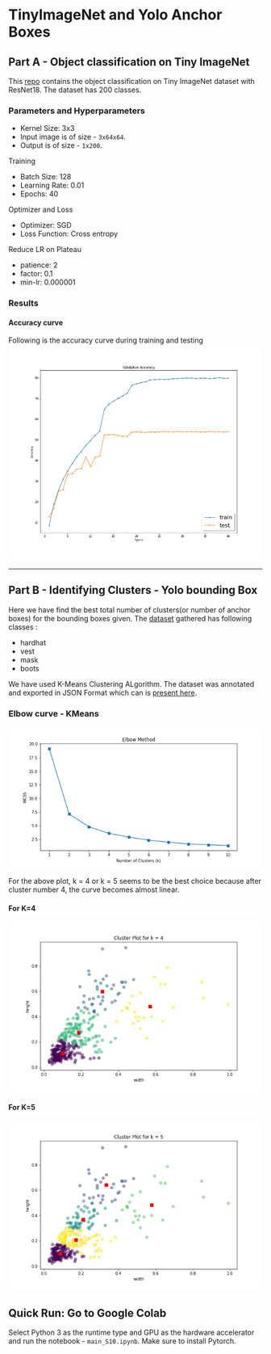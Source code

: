 # TinyImageNet and Yolo Anchor Boxes

## Part A - Object classification on Tiny ImageNet


This [repo](https://github.com/namanphy/EVA5/blob/main/S12) contains the object
classification on Tiny ImageNet dataset with ResNet18. The dataset has 200 classes.


### Parameters and Hyperparameters
- Kernel Size: 3x3
- Input image is of size - `3x64x64`.
- Output is of size - `1x200`.

Training
- Batch Size: 128
- Learning Rate: 0.01
- Epochs: 40

Optimizer and Loss
- Optimizer: SGD
- Loss Function: Cross entropy

Reduce LR on Plateau
- patience: 2
- factor: 0.1
- min-lr: 0.000001

### Results

#### Accuracy curve
Following is the accuracy curve during training and testing 
![accuracy](https://github.com/namanphy/EVA5/blob/main/S12/images/accuracy.png)

--------

## Part B - Identifying Clusters - Yolo bounding Box

Here we have find the best total number of clusters(or number of anchor boxes) for the bounding 
boxes given. The [dataset](https://github.com/namanphy/EVA5/tree/main/S12/images/dataset) 
gathered has following classes :
- hardhat
- vest
- mask
- boots 

We have used K-Means Clustering ALgorithm. The dataset was annotated and 
exported in JSON Format which can is [present here](https://github.com/namanphy/EVA5/blob/main/S12/annotations.json).

### Elbow curve - KMeans
![elbow](https://github.com/namanphy/EVA5/blob/main/S12/images/elbow.png)

For the above plot, k = 4 or k = 5 seems to be the best choice because after 
cluster number 4, the curve becomes almost linear.

#### For K=4
![k4](https://github.com/namanphy/EVA5/blob/main/S12/images/cluster_plot_k4.png)

#### For K=5
![k5](https://github.com/namanphy/EVA5/blob/main/S12/images/cluster_plot_k5.png)


## Quick Run: Go to Google Colab
Select Python 3 as the runtime type and GPU as the hardware accelerator and run the notebook - `main_S10.ipynb`.
Make sure to install Pytorch.
